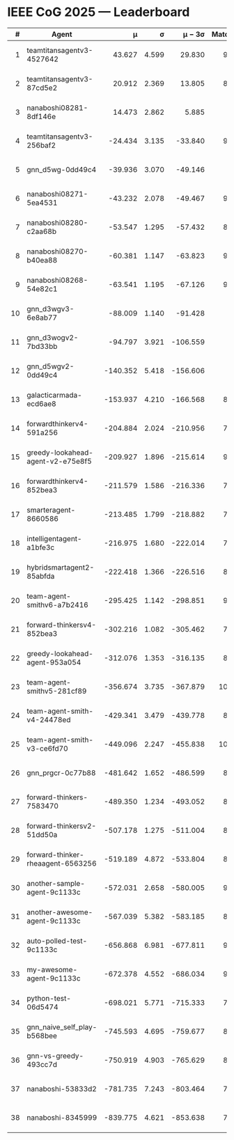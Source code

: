 # IEEE CoG 2025 — Leaderboard

| # | Agent | μ | σ | μ − 3σ | Matches | Updated |
|---:|---|---:|---:|---:|---:|---|
| 1 | teamtitansagentv3-4527642 | 43.627 | 4.599 | 29.830 | 9676 | 2025-08-31 04:18 |
| 2 | teamtitansagentv3-87cd5e2 | 20.912 | 2.369 | 13.805 | 8718 | 2025-08-31 04:18 |
| 3 | nanaboshi08281-8df146e | 14.473 | 2.862 | 5.885 | 376 | 2025-08-31 04:18 |
| 4 | teamtitansagentv3-256baf2 | -24.434 | 3.135 | -33.840 | 9534 | 2025-08-31 04:18 |
| 5 | gnn_d5wg-0dd49c4 | -39.936 | 3.070 | -49.146 | 200 | 2025-08-31 04:18 |
| 6 | nanaboshi08271-5ea4531 | -43.232 | 2.078 | -49.467 | 9458 | 2025-08-31 04:18 |
| 7 | nanaboshi08280-c2aa68b | -53.547 | 1.295 | -57.432 | 8818 | 2025-08-31 04:18 |
| 8 | nanaboshi08270-b40ea88 | -60.381 | 1.147 | -63.823 | 9400 | 2025-08-31 04:18 |
| 9 | nanaboshi08268-54e82c1 | -63.541 | 1.195 | -67.126 | 9180 | 2025-08-31 04:18 |
| 10 | gnn_d3wgv3-6e8ab77 | -88.009 | 1.140 | -91.428 | 258 | 2025-08-31 04:18 |
| 11 | gnn_d3wogv2-7bd33bb | -94.797 | 3.921 | -106.559 | 414 | 2025-08-31 04:18 |
| 12 | gnn_d5wgv2-0dd49c4 | -140.352 | 5.418 | -156.606 | 306 | 2025-08-31 04:18 |
| 13 | galacticarmada-ecd6ae8 | -153.937 | 4.210 | -166.568 | 8820 | 2025-08-31 04:18 |
| 14 | forwardthinkerv4-591a256 | -204.884 | 2.024 | -210.956 | 7808 | 2025-08-31 04:18 |
| 15 | greedy-lookahead-agent-v2-e75e8f5 | -209.927 | 1.896 | -215.614 | 9640 | 2025-08-31 04:18 |
| 16 | forwardthinkerv4-852bea3 | -211.579 | 1.586 | -216.336 | 7679 | 2025-08-31 04:18 |
| 17 | smarteragent-8660586 | -213.485 | 1.799 | -218.882 | 7713 | 2025-08-31 04:18 |
| 18 | intelligentagent-a1bfe3c | -216.975 | 1.680 | -222.014 | 7821 | 2025-08-31 04:18 |
| 19 | hybridsmartagent2-85abfda | -222.418 | 1.366 | -226.516 | 8158 | 2025-08-31 04:18 |
| 20 | team-agent-smithv6-a7b2416 | -295.425 | 1.142 | -298.851 | 9860 | 2025-08-31 04:18 |
| 21 | forward-thinkersv4-852bea3 | -302.216 | 1.082 | -305.462 | 7615 | 2025-08-31 04:18 |
| 22 | greedy-lookahead-agent-953a054 | -312.076 | 1.353 | -316.135 | 8648 | 2025-08-31 04:18 |
| 23 | team-agent-smithv5-281cf89 | -356.674 | 3.735 | -367.879 | 10180 | 2025-08-31 04:18 |
| 24 | team-agent-smith-v4-24478ed | -429.341 | 3.479 | -439.778 | 8798 | 2025-08-31 04:18 |
| 25 | team-agent-smith-v3-ce6fd70 | -449.096 | 2.247 | -455.838 | 10458 | 2025-08-31 04:18 |
| 26 | gnn_prgcr-0c77b88 | -481.642 | 1.652 | -486.599 | 8630 | 2025-08-31 04:18 |
| 27 | forward-thinkers-7583470 | -489.350 | 1.234 | -493.052 | 8920 | 2025-08-31 04:18 |
| 28 | forward-thinkersv2-51dd50a | -507.178 | 1.275 | -511.004 | 8536 | 2025-08-31 04:18 |
| 29 | forward-thinker-rheaagent-6563256 | -519.189 | 4.872 | -533.804 | 8104 | 2025-08-31 04:18 |
| 30 | another-sample-agent-9c1133c | -572.031 | 2.658 | -580.005 | 9320 | 2025-08-31 04:18 |
| 31 | another-awesome-agent-9c1133c | -567.039 | 5.382 | -583.185 | 8840 | 2025-08-31 04:18 |
| 32 | auto-polled-test-9c1133c | -656.868 | 6.981 | -677.811 | 9360 | 2025-08-31 04:18 |
| 33 | my-awesome-agent-9c1133c | -672.378 | 4.552 | -686.034 | 9200 | 2025-08-31 04:18 |
| 34 | python-test-06d5474 | -698.021 | 5.771 | -715.333 | 7920 | 2025-08-31 04:18 |
| 35 | gnn_naive_self_play-b568bee | -745.593 | 4.695 | -759.677 | 8080 | 2025-08-31 04:18 |
| 36 | gnn-vs-greedy-493cc7d | -750.919 | 4.903 | -765.629 | 8220 | 2025-08-31 04:18 |
| 37 | nanaboshi-53833d2 | -781.735 | 7.243 | -803.464 | 7240 | 2025-08-31 04:18 |
| 38 | nanaboshi-8345999 | -839.775 | 4.621 | -853.638 | 7910 | 2025-08-31 04:18 |
